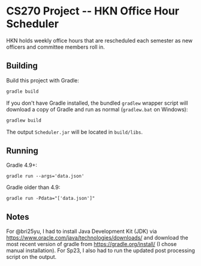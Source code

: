 # CS270 Project -- HKN Office Hour Scheduler

HKN holds weekly office hours that are rescheduled each semester as new
officers and committee members roll in.

## Building

Build this project with Gradle:

```sh
gradle build
```

If you don't have Gradle installed, the bundled `gradlew` wrapper script will
download a copy of Gradle and run as normal (`gradlew.bat` on Windows):

```sh
gradlew build
```

The output `Scheduler.jar` will be located in `build/libs`.

## Running

Gradle 4.9+:
```
gradle run --args='data.json'
```

Gradle older than 4.9:

```
gradle run -Pdata="['data.json']"
```

## Notes
For @bri25yu, I had to install Java Development Kit (JDK) via https://www.oracle.com/java/technologies/downloads/ and download the most recent version of gradle from https://gradle.org/install/ (I chose manual installation). For Sp23, I also had to run the updated post processing script on the output. 
